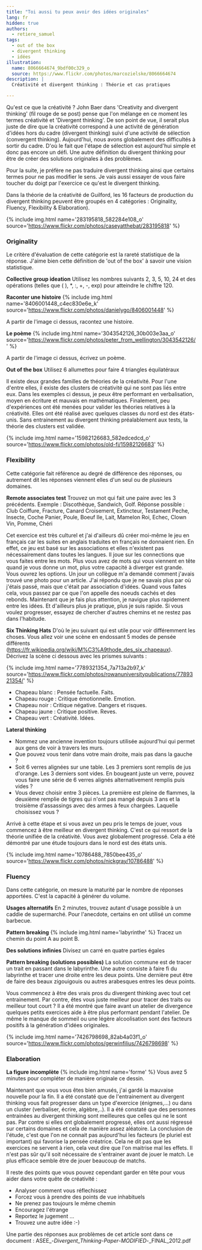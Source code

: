 ```yaml
---
title: "Toi aussi tu peux avoir des idées originales"
lang: fr
hidden: true
authors:
  - retiere_samuel
tags:
  - out of the box
  - divergent thinking
  - idées
illustration:
  name: 8066664674_9bdf00c329_o
  source: https://www.flickr.com/photos/marcozielske/8066664674
description: |
  Créativité et divergent thinking : Théorie et cas pratiques

---
```

Qu'est ce que la créativité ? John Baer dans 'Creativity and divergent thinking' (fil rouge de se post) pense que l'on mélange en ce moment les termes créativité et 'Divergent thinking'. De son point de vue, il serait plus juste de dire que la créativité correspond à une activité de génération d'idées hors du cadre (divergent thinking) suivi d'une activité de sélection (convergent thinking). Aujourd'hui, nous avons globalement des difficultés à sortir du cadre. D'où le fait que l'étape de sélection est aujourd'hui simple et donc pas encore un défi. Une autre définition du divergent thinking pour être de créer des solutions originales à des problèmes.

Pour la suite, je préfère ne pas traduire divergent thinking ainsi que certains termes pour ne pas modifier le sens. Je vais aussi essayer de vous faire toucher du doigt par l'exercice ce qu'est le divergent thinking.

Dans la théorie de la créativité de Guilford, les 16 facteurs de production du divergent thinking peuvent être groupés en 4 catégories : Originality, Fluency, Flexibility & Elaboration).

{% include img.html
    name='283195818_582284e108_o'
    source='https://www.flickr.com/photos/caseyatthebat/283195818'
%} 
 
### Originality 
Le critère d'évaluation de cette catégorie est la rareté statistique de la réponse. J'aime bien cette définition de 'out of the box' à savoir une vision statistique.

**Collective group ideation**
Utilisez les nombres suivants 2, 3, 5, 10, 24 et des opérations (telles que ( ), *, :, +, -, exp) pour atteindre le chiffre 120.

**Raconter une histoire**
{% include img.html
    name='8406001448_c4ec830e6e_k'
    source='https://www.flickr.com/photos/danielygo/8406001448'
%}

A partir de l'image ci dessus, racontez une histoire.

**Le poème**
{% include img.html
    name='3043542126_30b003e3aa_o'
    source='https://www.flickr.com/photos/peter_from_wellington/3043542126/'
%}

A partir de l'image ci dessus, écrivez un poème.

**Out of the box**
Utilisez 6 allumettes pour faire 4 triangles équilatéraux

Il existe deux grandes familles de théories de la créativité. Pour l'une d'entre elles, il existe des clusters de créativité qui ne sont pas liés entre eux. Dans les exemples ci dessus, je peux être performant en verbalisation, moyen en écriture et mauvais en mathématiques. Finalement, peu d'expériences ont été menées pour valider les théories relatives à la créativité. Elles ont été réalisé avec quelques classes du nord est des états-unis. Sans entrainement au divergent thinking préalablement aux tests, la théorie des clusters est validée. 

{% include img.html
    name='15982126683_582edcedcd_o'
    source='https://www.flickr.com/photos/old-fi/15982126683'
%}

### Flexibility 
Cette catégorie fait référence au degré de différence des réponses, ou autrement dit les réponses viennent elles d'un seul ou de plusieurs domaines.

**Remote associates test**
Trouvez un mot qui fait une paire avec les 3 précédents. Exemple : Discothèque, Sandwich, Golf. Réponse possible : Club
Coiffure, Fracture, Canard
Croisement, Extincteur, Testament
Peche, Insecte, Coche
Panier, Poule, Boeuf
Ile, Lait, Mamelon
Roi, Echec, Clown
Vin, Pomme, Chéri

Cet exercice est très culturel et j'ai d'ailleurs dû créer moi-même le jeu en français car les suites en anglais traduites en français ne donnaient rien. En effet, ce jeu est basé sur les associations et elles n'existent pas nécessairement dans toutes les langues. Il joue sur les connections que vous faites entre les mots. Plus vous avez de mots qui vous viennent en tête quand je vous donne un mot, plus votre capacité à diverger est grande. Vous ouvrez les options. Un jour un collègue m'a demandé comment j'avais trouvé une photo pour un article. J'ai répondu que je ne savais plus par où j'étais passé, mais que c'était par association d'idées. Quand vous faites cela, vous passez par ce que l'on appelle des noeuds cachés et des rebonds. Maintenant que je fais plus attention, je navigue plus rapidement entre les idées. Et d'ailleurs plus je pratique, plus je suis rapide. Si vous voulez progresser, essayez de chercher d'autres chemins et ne restez pas dans l'habitude.

**Six Thinking Hats**
D'où le jeu suivant qui est utile pour voir différemment les choses. Vous allez voir une scène en endossant 5 modes de pensée différents (https://fr.wikipedia.org/wiki/M%C3%A9thode_des_six_chapeaux). Décrivez la scène ci dessous avec les prismes suivants :

{% include img.html
    name='7789321354_7a713a2b97_k'
    source='https://www.flickr.com/photos/rowanuniversitypublications/7789321354/'
%}

- Chapeau blanc : Pensée factuelle. Faits.
- Chapeau rouge : Critique émotionnelle. Emotion.
- Chapeau noir : Critique négative. Dangers et risques.
- Chapeau jaune : Critique positive. Reves.
- Chapeau vert : Créativité. Idées.

**Lateral thinking**
- Nommez une ancienne invention toujours utilisée aujourd'hui qui permet aux gens de voir à travers les murs.
- Que pouvez vous tenir dans votre main droite, mais pas dans la gauche ?
- Soit 6 verres alignées sur une table. Les 3 premiers sont remplis de jus d'orange. Les 3 derniers sont vides. En bougeant juste un verre, pouvez vous faire une série de 6 verres alignés alternativement remplis puis vides ?
- Vous devez choisir entre 3 pièces. La première est pleine de flammes, la deuxième remplie de tigres qui n'ont pas mangé depuis 3 ans et la troisième d'assassings avec des armes à feux chargées. Laquelle choisissez vous ?

Arrivé à cette étape et si vous avez un peu pris le temps de jouer, vous commencez à être meilleur en divergent thinking. C'est ce qui ressort de la théorie unifiée de la créativité. Vous avez globalement progressé. Cela a été démontré par une étude toujours dans le nord est des états unis.

{% include img.html
    name='10786488_7850bee435_o'
    source='https://www.flickr.com/photos/nickgray/10786488'
%}

### Fluency
Dans cette catégorie, on mesure la maturité par le nombre de réponses apportées. C'est la capacité à générer du volume.

**Usages alternatifs**
En 2 minutes, trouvez autant d'usage possible à un caddie de supermarché. Pour l'anecdote, certains en ont utilisé un comme barbecue. 

**Pattern breaking**
{% include img.html
    name='labyrinthe'
%}
Tracez un chemin du point A au point B. 

**Des solutions infinies**
Divisez un carré en quatre parties égales

**Pattern breaking (solutions possibles)**
La solution commune est de tracer un trait en passant dans le labyrinthe. Une autre consiste à faire fi du labyrinthe et tracer une droite entre les deux points. Une dernière peut être de faire des beaux zigouigouis ou autres arabesques entres les deux points.

Vous commencez à être des vrais pros du divergent thinking avec tout cet entrainement. Par contre, êtes vous juste meilleur pour tracer des traits ou meilleur tout court ? Il a été montré que faire avant un atelier de divergence quelques petits exercices aide à être plus performant pendant l'atelier. De même le manque de sommeil ou une légère alcoolisation sont des facteurs positifs à la génération d'idées originales.

{% include img.html
    name='7426798698_82ab4a03f1_o'
    source='https://www.flickr.com/photos/gerwinfilius/7426798698'
%}

### Elaboration

**La figure incomplète**
{% include img.html
    name='forme'
%}
Vous avez 5 minutes pour compléter de manière originale ce dessin.

Maintenant que vous vous êtes bien amusés, j'ai gardé la mauvaise nouvelle pour la fin. Il a été constaté que de l'entrainement au divergent thinking vous fait progresser dans un type d'exercice (énigmes,...) ou dans un cluster (verbaliser, écrire, algèbre,..). Il a été constaté que des personnes entrainées au divergent thinking sont meilleures que celles qui ne le sont pas. Par contre si elles ont globalement progressé, elles ont aussi régressé sur certains domaines et cela de manière assez aléatoire. La conclusion de l'étude, c'est que l'on ne connait pas aujourd'hui les facteurs (le pluriel est important) qui favorise la pensée créatrice. Cela ne dit pas que les exercices ne servent à rien, cela veut dire que l'on maitrise mal les effets. Il n'est pas sûr qu'il soit nécessaire de s'entrainer avant de jouer le match. Le plus efficace semble être de jouer beaucoup de matchs.

Il reste des points que vous pouvez cependant garder en tête pour vous aider dans votre quête de créativité :
- Analyser comment vous réflechissez
- Forcez vous à prendre des points de vue inhabituels
- Ne prenez pas toujours le même chemin
- Encouragez l'étrange
- Reportez le jugement
...
- Trouvez une autre idée :-)

Une partie des réponses aux problèmes de cet article sont dans ce document : ASEE_-_Divergent_Thinking_-_Paper_-_MODIFIED_-_FINAL_2012.pdf
